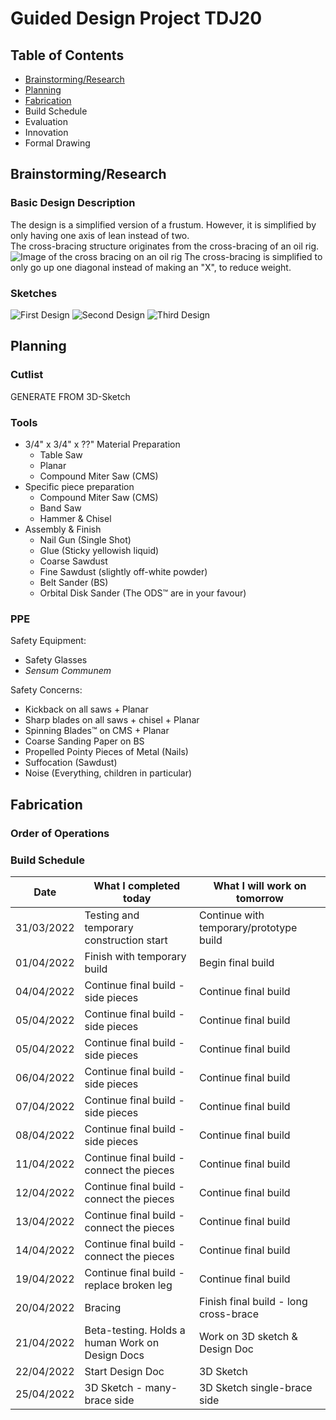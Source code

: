# Guided Design Project TDJ20

## Table of Contents
* [Brainstorming/Research](#brainstormingresearch)
* [Planning](#planning)
* [Fabrication](#fabrication)
* Build Schedule
* Evaluation
* Innovation
* Formal Drawing

## Brainstorming/Research
### Basic Design Description
The design  is a simplified version of a frustum. However, it is simplified by only having one axis of lean instead of two.  
The cross-bracing structure originates from the cross-bracing of an oil rig.  
![Image of the cross bracing on an oil rig](https://ascelibrary.org/cms/asset/a1706726-1c11-496f-b6d8-1858d185681e/figure3.jpg)
The cross-bracing is simplified to only go up one diagonal instead of making an "X", to reduce weight.
### Sketches
![First Design](0001.jpg)
![Second Design](0002.jpg)
![Third Design](0003.jpg)
## Planning
### Cutlist
GENERATE FROM 3D-Sketch
### Tools
* 3/4" x 3/4" x ??" Material Preparation
  * Table Saw
  * Planar
  * Compound Miter Saw (CMS)
* Specific piece preparation
  * Compound Miter Saw (CMS)
  * Band Saw
  * Hammer & Chisel
* Assembly & Finish
  * Nail Gun (Single Shot)
  * Glue (Sticky yellowish liquid)
  * Coarse Sawdust
  * Fine Sawdust (slightly off-white powder)
  * Belt Sander (BS)
  * Orbital Disk Sander (The ODS&trade; are in your favour)  
 ### PPE
 Safety Equipment:
 * Safety Glasses
 * *Sensum Communem*
   
 Safety Concerns:
 * Kickback on all saws + Planar
 * Sharp blades on all saws + chisel + Planar
 * Spinning Blades&trade; on CMS + Planar
 * Coarse Sanding Paper on BS
 * Propelled Pointy Pieces of Metal (Nails)
 * Suffocation (Sawdust)
 * Noise (Everything, children in particular)
 ## Fabrication
### Order of Operations
### Build Schedule
| Date       | What I completed today                          | What I will work on tomorrow            |
|------------|-------------------------------------------------|-----------------------------------------|
| 31/03/2022 | Testing and temporary construction start        | Continue with temporary/prototype build |
| 01/04/2022 | Finish with temporary build                     | Begin final build                       |
| 04/04/2022 | Continue final build - side pieces              | Continue final build                    |
| 05/04/2022 | Continue final build - side pieces              | Continue final build                    |
| 05/04/2022 | Continue final build - side pieces              | Continue final build                    |
| 06/04/2022 | Continue final build - side pieces              | Continue final build                    |
| 07/04/2022 | Continue final build - side pieces              | Continue final build                    |
| 08/04/2022 | Continue final build - side pieces              | Continue final build                    |
| 11/04/2022 | Continue final build - connect the pieces       | Continue final build                    |
| 12/04/2022 | Continue final build - connect the pieces       | Continue final build                    |
| 13/04/2022 | Continue final build - connect the pieces       | Continue final build                    |
| 14/04/2022 | Continue final build - connect the pieces       | Continue final build                    |
| 19/04/2022 | Continue final build - replace broken leg       | Continue final build                    |
| 20/04/2022 | Bracing                                         | Finish final build - long cross-brace   |
| 21/04/2022 | Beta-testing. Holds a human Work on Design Docs | Work on 3D sketch & Design Doc          |
| 22/04/2022 | Start Design Doc                                | 3D Sketch                               |
| 25/04/2022 | 3D Sketch - many-brace side                     | 3D Sketch single-brace side             |
